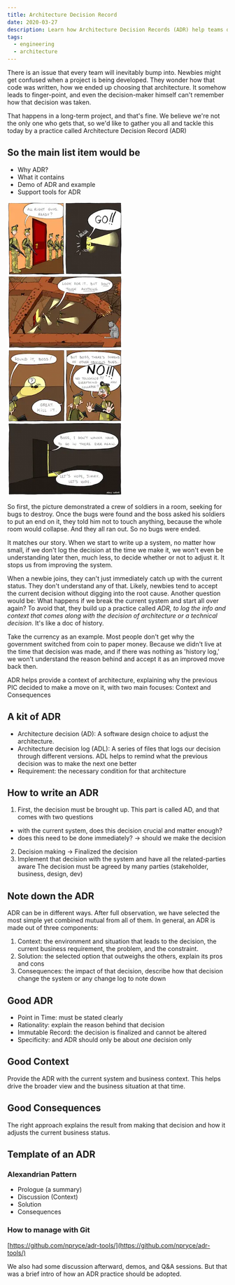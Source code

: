 ```yaml
---
title: Architecture Decision Record
date: 2020-03-27
description: Learn how Architecture Decision Records (ADR) help teams document software choices, improve project clarity, and guide newcomers with clear context, solutions, and consequences for better long-term development.
tags:
  - engineering
  - architecture
---
```


There is an issue that every team will inevitably bump into. Newbies might get confused when a project is being developed. They wonder how that code was written, how we ended up choosing that architecture. It somehow leads to finger-point, and even the decision-maker himself can't remember how that decision was taken.

That happens in a long-term project, and that's fine. We believe we're not the only one who gets that, so we'd like to gather you all and tackle this today by a practice called Architecture Decision Record (ADR)

## So the main list item would be

- Why ADR?
- What it contains
- Demo of ADR and example
- Support tools for ADR

![](assets/architecture-decision-record_4d815bb79330db7c753064e343bbf411_md5.webp)

So first, the picture demonstrated a crew of soldiers in a room, seeking for bugs to destroy. Once the bugs were found and the boss asked his soldiers to put an end on it, they told him not to touch anything, because the whole room would collapse. And they all ran out. So no bugs were ended.

It matches our story. When we start to write up a system, no matter how small, if we don't log the decision at the time we make it, we won't even be understanding later then, much less, to decide whether or not to adjust it. It stops us from improving the system.

When a newbie joins, they can't just immediately catch up with the current status. They don't understand any of that. Likely, newbies tend to accept the current decision without digging into the root cause. Another question would be: What happens if we break the current system and start all over again? To avoid that, they build up a practice called _ADR, to log the info and context that comes along with the decision of architecture or a technical decision_. It's like a doc of history.

Take the currency as an example. Most people don't get why the government switched from coin to paper money. Because we didn't live at the time that decision was made, and if there was nothing as 'history log,' we won't understand the reason behind and accept it as an improved move back then.

ADR helps provide a context of architecture, explaining why the previous PIC decided to make a move on it, with two main focuses: Context and Consequences

## A kit of ADR

- Architecture decision (AD): A software design choice to adjust the architecture.
- Architecture decision log (ADL): A series of files that logs our decision through different versions. ADL helps to remind what the previous decision was to make the next one better
- Requirement: the necessary condition for that architecture

## How to write an ADR

1. First, the decision must be brought up. This part is called AD, and that comes with two questions

- with the current system, does this decision crucial and matter enough?
- does this need to be done immediately? → should we make the decision

2. Decision making -> Finalized the decision
3. Implement that decision with the system and have all the related-parties aware The decision must be agreed by many parties (stakeholder, business, design, dev)

## Note down the ADR

ADR can be in different ways. After full observation, we have selected the most simple yet combined mutual from all of them. In general, an ADR is made out of three components:

1. Context: the environment and situation that leads to the decision, the current business requirement, the problem, and the constraint.
2. Solution: the selected option that outweighs the others, explain its pros and cons
3. Consequences: the impact of that decision, describe how that decision change the system or any change log to note down

## Good ADR

- Point in Time: must be stated clearly
- Rationality: explain the reason behind that decision
- Immutable Record: the decision is finalized and cannot be altered
- Specificity: and ADR should only be about _one_ decision only

## Good Context

Provide the ADR with the current system and business context.
This helps drive the broader view and the business situation at that time.

## Good Consequences

The right approach explains the result from making that decision and how it adjusts the current business status.

## Template of an ADR

### Alexandrian Pattern

- Prologue (a summary)
- Discussion (Context)
- Solution
- Consequences

### How to manage with Git

[https://github.com/npryce/adr-tools/](https://github.com/npryce/adr-tools/)

We also had some discussion afterward, demos, and Q&A sessions. But that was a brief intro of how an ADR practice should be adopted.

